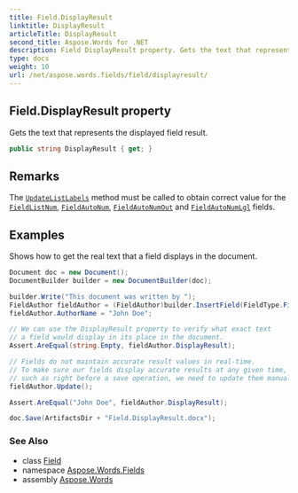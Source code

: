 ```yaml
---
title: Field.DisplayResult
linktitle: DisplayResult
articleTitle: DisplayResult
second_title: Aspose.Words for .NET
description: Field DisplayResult property. Gets the text that represents the displayed field result in C#.
type: docs
weight: 10
url: /net/aspose.words.fields/field/displayresult/
---
```

## Field.DisplayResult property

Gets the text that represents the displayed field result.

```csharp
public string DisplayResult { get; }
```

## Remarks

The [`UpdateListLabels`](../../../aspose.words/document/updatelistlabels/) method must be called to obtain correct value for the [`FieldListNum`](../../fieldlistnum/), [`FieldAutoNum`](../../fieldautonum/), [`FieldAutoNumOut`](../../fieldautonumout/) and [`FieldAutoNumLgl`](../../fieldautonumlgl/) fields.

## Examples

Shows how to get the real text that a field displays in the document.

```csharp
Document doc = new Document();
DocumentBuilder builder = new DocumentBuilder(doc);

builder.Write("This document was written by ");
FieldAuthor fieldAuthor = (FieldAuthor)builder.InsertField(FieldType.FieldAuthor, true);
fieldAuthor.AuthorName = "John Doe";

// We can use the DisplayResult property to verify what exact text
// a field would display in its place in the document.
Assert.AreEqual(string.Empty, fieldAuthor.DisplayResult);

// Fields do not maintain accurate result values in real-time. 
// To make sure our fields display accurate results at any given time,
// such as right before a save operation, we need to update them manually.
fieldAuthor.Update();

Assert.AreEqual("John Doe", fieldAuthor.DisplayResult);

doc.Save(ArtifactsDir + "Field.DisplayResult.docx");
```

### See Also

* class [Field](../)
* namespace [Aspose.Words.Fields](../../field/)
* assembly [Aspose.Words](../../../)
